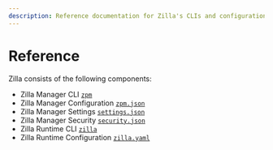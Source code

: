 ```yaml
---
description: Reference documentation for Zilla's CLIs and configuration formats.
---
```


# Reference

Zilla consists of the following components:

* Zilla Manager CLI [`zpm`](zpm/)
* Zilla Manager Configuration [`zpm.json`](zpm.json.md)
* Zilla Manager Settings [`settings.json`](settings.json.md)
* Zilla Manager Security [`security.json`](security.json.md)
* Zilla Runtime CLI [`zilla`](zilla/)
* Zilla Runtime Configuration [`zilla.yaml`](zilla.yaml/)
